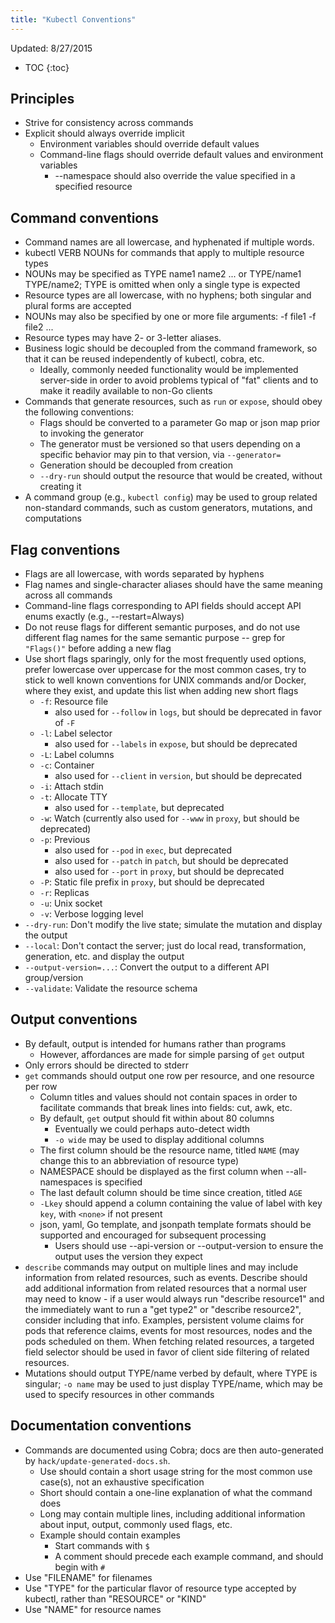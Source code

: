 ```yaml
---
title: "Kubectl Conventions"
---
```

Updated: 8/27/2015

* TOC
{:toc}


## Principles

* Strive for consistency across commands
* Explicit should always override implicit
  * Environment variables should override default values
  * Command-line flags should override default values and environment variables
    * --namespace should also override the value specified in a specified resource

## Command conventions

* Command names are all lowercase, and hyphenated if multiple words.
* kubectl VERB NOUNs for commands that apply to multiple resource types
* NOUNs may be specified as TYPE name1 name2 ... or TYPE/name1 TYPE/name2; TYPE is omitted when only a single type is expected
* Resource types are all lowercase, with no hyphens; both singular and plural forms are accepted
* NOUNs may also be specified by one or more file arguments: -f file1 -f file2 ...
* Resource types may have 2- or 3-letter aliases.
* Business logic should be decoupled from the command framework, so that it can be reused independently of kubectl, cobra, etc.
  * Ideally, commonly needed functionality would be implemented server-side in order to avoid problems typical of "fat" clients and to make it readily available to non-Go clients
* Commands that generate resources, such as `run` or `expose`, should obey the following conventions:
  * Flags should be converted to a parameter Go map or json map prior to invoking the generator
  * The generator must be versioned so that users depending on a specific behavior may pin to that version, via `--generator=`
  * Generation should be decoupled from creation
  * `--dry-run` should output the resource that would be created, without creating it
* A command group (e.g., `kubectl config`) may be used to group related non-standard commands, such as custom generators, mutations, and computations

## Flag conventions

* Flags are all lowercase, with words separated by hyphens
* Flag names and single-character aliases should have the same meaning across all commands
* Command-line flags corresponding to API fields should accept API enums exactly (e.g., --restart=Always)
* Do not reuse flags for different semantic purposes, and do not use different flag names for the same semantic purpose -- grep for `"Flags()"` before adding a new flag
* Use short flags sparingly, only for the most frequently used options, prefer lowercase over uppercase for the most common cases, try to stick to well known conventions for UNIX commands and/or Docker, where they exist, and update this list when adding new short flags
  * `-f`: Resource file
    * also used for `--follow` in `logs`, but should be deprecated in favor of `-F`
  * `-l`: Label selector
    * also used for `--labels` in `expose`, but should be deprecated
  * `-L`: Label columns
  * `-c`: Container
    * also used for `--client` in `version`, but should be deprecated
  * `-i`: Attach stdin
  * `-t`: Allocate TTY
    * also used for `--template`, but deprecated
  * `-w`: Watch (currently also used for `--www` in `proxy`, but should be deprecated)
  * `-p`: Previous
    * also used for `--pod` in `exec`, but deprecated
    * also used for `--patch` in `patch`, but should be deprecated
    * also used for `--port` in `proxy`, but should be deprecated
  * `-P`: Static file prefix in `proxy`, but should be deprecated
  * `-r`: Replicas
  * `-u`: Unix socket
  * `-v`: Verbose logging level
* `--dry-run`: Don't modify the live state; simulate the mutation and display the output
* `--local`: Don't contact the server; just do local read, transformation, generation, etc. and display the output
* `--output-version=...`: Convert the output to a different API group/version
* `--validate`: Validate the resource schema

## Output conventions

* By default, output is intended for humans rather than programs
  * However, affordances are made for simple parsing of `get` output
* Only errors should be directed to stderr
* `get` commands should output one row per resource, and one resource per row
  * Column titles and values should not contain spaces in order to facilitate commands that break lines into fields: cut, awk, etc.
  * By default, `get` output should fit within about 80 columns
    * Eventually we could perhaps auto-detect width
    * `-o wide` may be used to display additional columns
  * The first column should be the resource name, titled `NAME` (may change this to an abbreviation of resource type)
  * NAMESPACE should be displayed as the first column when --all-namespaces is specified
  * The last default column should be time since creation, titled `AGE`
  * `-Lkey` should append a column containing the value of label with key `key`, with `<none>` if not present
  * json, yaml, Go template, and jsonpath template formats should be supported and encouraged for subsequent processing
    * Users should use --api-version or --output-version to ensure the output uses the version they expect
* `describe` commands may output on multiple lines and may include information from related resources, such as events. Describe should add additional information from related resources that a normal user may need to know - if a user would always run "describe resource1" and the immediately want to run a "get type2" or "describe resource2", consider including that info. Examples, persistent volume claims for pods that reference claims, events for most resources, nodes and the pods scheduled on them. When fetching related resources, a targeted field selector should be used in favor of client side filtering of related resources.
* Mutations should output TYPE/name verbed by default, where TYPE is singular; `-o name` may be used to just display TYPE/name, which may be used to specify resources in other commands

## Documentation conventions

* Commands are documented using Cobra; docs are then auto-generated by `hack/update-generated-docs.sh`.
  * Use should contain a short usage string for the most common use case(s), not an exhaustive specification
  * Short should contain a one-line explanation of what the command does
  * Long may contain multiple lines, including additional information about input, output, commonly used flags, etc.
  * Example should contain examples
    * Start commands with `$`
    * A comment should precede each example command, and should begin with `#`
* Use "FILENAME" for filenames
* Use "TYPE" for the particular flavor of resource type accepted by kubectl, rather than "RESOURCE" or "KIND"
* Use "NAME" for resource names


